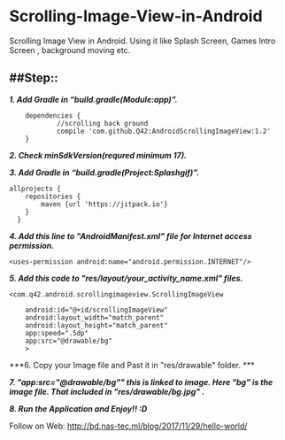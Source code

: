 # Scrolling-Image-View-in-Android
Scrolling Image View in Android. Using it like Splash Screen, Games Intro Screen , background moving etc. 

##Step::
---
***1. Add Gradle in “build.gradle(Module:app)”.***

```
    dependencies {
            //scrolling back ground
            compile 'com.github.Q42:AndroidScrollingImageView:1.2'
    }
```
***2. Check minSdkVersion(requred minimum 17).***

***3. Add Gradle in “build.gradle(Project:Splashgif)”.***

```
allprojects {
    repositories {
        maven {url 'https://jitpack.io'}
    }
  }
```

***4. Add this line to "AndroidManifest.xml" file for Internet access permission.***

```
<uses-permission android:name="android.permission.INTERNET"/>
```

***5. Add this code to "res/layout/your_activity_name.xml" files.***

```
<com.q42.android.scrollingimageview.ScrollingImageView

    android:id="@+id/scrollingImageView"
    android:layout_width="match_parent"
    android:layout_height="match_parent"
    app:speed=".5dp"
    app:src="@drawable/bg"
    >
```

***6. Copy your Image file and Past it in "res/drawable" folder. ***

***7. "app:src="@drawable/bg"" this is linked to image. Here "bg" is the image file. That included in "res/drawable/bg.jpg" .***

***8. Run the Application and Enjoy!! :D***

Follow on Web:
http://bd.nas-tec.ml/blog/2017/11/29/hello-world/
